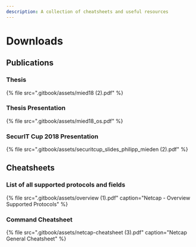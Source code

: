 ```yaml
---
description: A collection of cheatsheets and useful resources
---
```


# Downloads

## Publications

### Thesis

{% file src=".gitbook/assets/mied18 \(2\).pdf" %}

### Thesis Presentation

{% file src=".gitbook/assets/mied18\_os.pdf" %}

### SecurIT Cup 2018 Presentation

{% file src=".gitbook/assets/securitcup\_slides\_philipp\_mieden \(2\).pdf" %}

## Cheatsheets

### List of all supported protocols and fields

{% file src=".gitbook/assets/overview \(1\).pdf" caption="Netcap - Overview Supported Protocols" %}

### Command Cheatsheet

{% file src=".gitbook/assets/netcap-cheatsheet \(3\).pdf" caption="Netcap General Cheatsheet" %}

